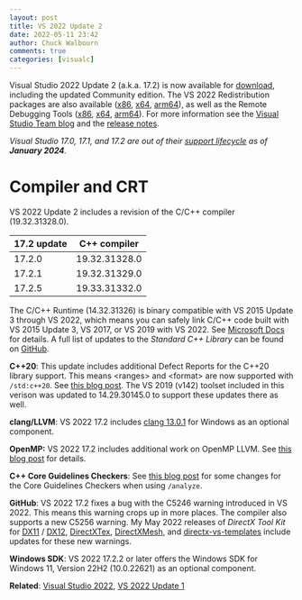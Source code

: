 ```yaml
---
layout: post
title: VS 2022 Update 2
date: 2022-05-11 23:42
author: Chuck Walbourn
comments: true
categories: [visualc]
---
```


Visual Studio 2022 Update 2 (a.k.a. 17.2) is now available for [download](https://visualstudio.microsoft.com/downloads/), including the updated Community edition. The VS 2022 Redistribution packages are also available ([x86](https://aka.ms/vs/17/release/VC_redist.x86.exe), [x64](https://aka.ms/vs/17/release/VC_redist.x64.exe), [arm64](https://aka.ms/vs/17/release/VC_redist.arm64.exe)), as well as the Remote Debugging Tools ([x86](https://aka.ms/vs/17/release/RemoteTools.x86ret.enu.exe), [x64](https://aka.ms/vs/17/release/RemoteTools.amd64ret.enu.exe), [arm64](https://aka.ms/vs/17/release/RemoteTools.arm64ret.enu.exe)). For more information see the [Visual Studio Team blog](https://devblogs.microsoft.com/visualstudio/visual-studio-2022-17-2-is-now-available/) and the [release notes](https://docs.microsoft.com/en-us/visualstudio/releases/2022/release-notes#17.2.0).

<!--more-->

<em>Visual Studio 17.0, 17.1, and 17.2 are out of their [support lifecycle](https://learn.microsoft.com/lifecycle/products/visual-studio-2022) as of <b>January 2024</b>.</em>

<h1>Compiler and CRT</h1>

VS 2022 Update 2 includes a revision of the C/C++ compiler (19.32.31328.0).

17.2 update | C++ compiler
--|--
17.2.0 | 19.32.31328.0
17.2.1 | 19.32.31329.0
17.2.5 | 19.33.31332.0

The C/C++ Runtime (14.32.31326) is binary compatible with VS 2015 Update 3 through VS 2022, which means you can safely link C/C++ code built with VS 2015 Update 3, VS 2017, or VS 2019 with VS 2022. See [Microsoft Docs](https://docs.microsoft.com/en-us/cpp/porting/binary-compat-2015-2017?view=msvc-170) for details. A full list of updates to the *Standard C++ Library* can be found on [GitHub](https://github.com/microsoft/STL/wiki/VS-2022-Changelog#vs-2022-172).

<strong>C++20</strong>: This update includes additional Defect Reports for the C++20 library support. This means &lt;ranges&gt; and &lt;format&gt; are now supported with ``/std:c++20``. See [this blog post](https://devblogs.microsoft.com/cppblog/msvcs-stl-completes-stdc20/). The VS 2019 (v142) toolset included in this verison was updated to 14.29.30145.0 to support these updates there as well.

<strong>clang/LLVM</strong>: VS 2022 17.2 includes [clang 13.0.1](https://releases.llvm.org/13.0.1/tools/clang/docs/ReleaseNotes.html) for Windows as an optional component.

<strong>OpenMP:</strong> VS 2022 17.2 includes additional work on OpenMP LLVM. See [this blog post](https://devblogs.microsoft.com/cppblog/openmp-task-support-for-c-in-visual-studio/) for details.

<strong>C++ Core Guidelines Checkers</strong>: See [this blog post](https://devblogs.microsoft.com/cppblog/new-enumeration-checks-in-visual-studio-2022-version-17-2-preview-3/) for some changes for the Core Guidelines Checkers when using ``/analyze``.

<strong>GitHub</strong>: VS 2022 17.2 fixes a bug with the C5246 warning introduced in VS 2022. This means this warning crops up in more places. The compiler also supports a new C5256 warning. My May 2022 releases of *DirectX Tool Kit* for [DX11](https://github.com/microsoft/DirectXTK/releases/tag/may2022) / [DX12](https://github.com/microsoft/DirectXTK12/releases/tag/may2022), [DirectXTex](https://github.com/microsoft/DirectXTex/releases/tag/may2022), [DirectXMesh](https://github.com/microsoft/DirectXMesh/releases/tag/may2022), and [directx-vs-templates](https://github.com/walbourn/directx-vs-templates/releases/tag/may2022) include updates for these new warnings.

<strong>Windows SDK</strong>: VS 2022 17.2.2 or later offers the Windows SDK for Windows 11, Version 22H2 (10.0.22621) as an optional component.

<strong>Related</strong>: <a href="https://walbourn.github.io/visual-studio-2022/">Visual Studio 2022</a>, <a href="https://walbourn.github.io/vs-2022-update-1/">VS 2022 Update 1</a>
